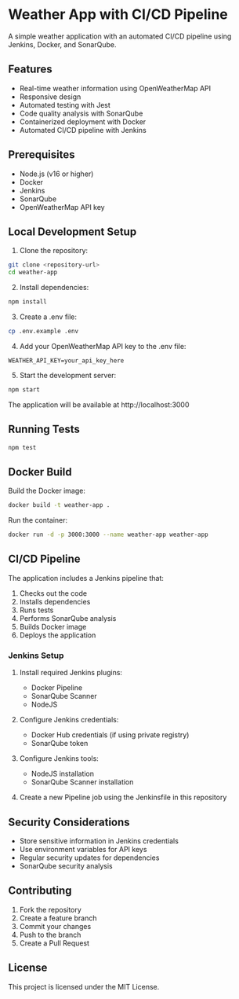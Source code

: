 # Weather App with CI/CD Pipeline

A simple weather application with an automated CI/CD pipeline using Jenkins, Docker, and SonarQube.

## Features

- Real-time weather information using OpenWeatherMap API
- Responsive design
- Automated testing with Jest
- Code quality analysis with SonarQube
- Containerized deployment with Docker
- Automated CI/CD pipeline with Jenkins

## Prerequisites

- Node.js (v16 or higher)
- Docker
- Jenkins
- SonarQube
- OpenWeatherMap API key

## Local Development Setup

1. Clone the repository:
```bash
git clone <repository-url>
cd weather-app
```

2. Install dependencies:
```bash
npm install
```

3. Create a .env file:
```bash
cp .env.example .env
```

4. Add your OpenWeatherMap API key to the .env file:
```
WEATHER_API_KEY=your_api_key_here
```

5. Start the development server:
```bash
npm start
```

The application will be available at http://localhost:3000

## Running Tests

```bash
npm test
```

## Docker Build

Build the Docker image:
```bash
docker build -t weather-app .
```

Run the container:
```bash
docker run -d -p 3000:3000 --name weather-app weather-app
```

## CI/CD Pipeline

The application includes a Jenkins pipeline that:
1. Checks out the code
2. Installs dependencies
3. Runs tests
4. Performs SonarQube analysis
5. Builds Docker image
6. Deploys the application

### Jenkins Setup

1. Install required Jenkins plugins:
   - Docker Pipeline
   - SonarQube Scanner
   - NodeJS

2. Configure Jenkins credentials:
   - Docker Hub credentials (if using private registry)
   - SonarQube token

3. Configure Jenkins tools:
   - NodeJS installation
   - SonarQube Scanner installation

4. Create a new Pipeline job using the Jenkinsfile in this repository

## Security Considerations

- Store sensitive information in Jenkins credentials
- Use environment variables for API keys
- Regular security updates for dependencies
- SonarQube security analysis

## Contributing

1. Fork the repository
2. Create a feature branch
3. Commit your changes
4. Push to the branch
5. Create a Pull Request

## License

This project is licensed under the MIT License. 